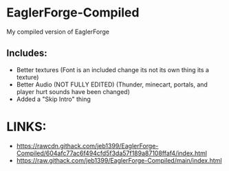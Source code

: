# EaglerForge-Compiled
My compiled version of EaglerForge

## Includes: 
  - Better textures (Font is an included change its not its own thing its a texture)
  - Better Audio (NOT FULLY EDITED) (Thunder, minecart, portals, and player hurt sounds have been changed)
  - Added a "Skip Intro" thing

# LINKS: 

  - https://rawcdn.githack.com/jeb1399/EaglerForge-Compiled/604afc77ac6f494cfd5f3da57f189a87108ffaf4/index.html
  - https://raw.githack.com/jeb1399/EaglerForge-Compiled/main/index.html
